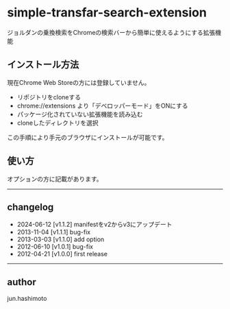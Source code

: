 simple-transfar-search-extension
================================

ジョルダンの乗換検索をChromeの検索バーから簡単に使えるようにする拡張機能

## インストール方法

現在Chrome Web Storeの方には登録していません。

- リポジトリをcloneする
- chrome://extensions より「デベロッパーモード」をONにする
- パッケージ化されていない拡張機能を読み込む
- cloneしたディレクトリを選択

この手順により手元のブラウザにインストールが可能です。

## 使い方

オプションの方に記載があります。

----
## changelog

- 2024-06-12 [v1.1.2] manifestをv2からv3にアップデート
- 2013-11-04 [v1.1.1] bug-fix
- 2013-03-03 [v1.1.0] add option
- 2012-06-10 [v1.0.1] bug-fix
- 2012-04-21 [v1.0.0] first release

----
## author
jun.hashimoto
